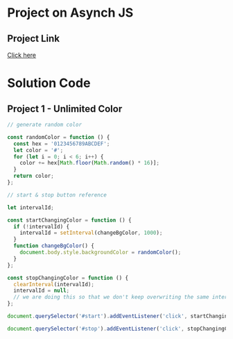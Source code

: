 # Project on Asynch JS

## Project Link
[Click here](https://stackblitz.com/edit/dom-playground?file=5-unlimitedColors%2Fcode.js)

# Solution Code

## Project 1 - Unlimited Color

```javascript
// generate random color

const randomColor = function () {
  const hex = '0123456789ABCDEF';
  let color = '#';
  for (let i = 0; i < 6; i++) {
    color += hex[Math.floor(Math.random() * 16)];
  }
  return color;
};

// start & stop button reference

let intervalId;

const startChangingColor = function () {
  if (!intervalId) {
    intervalId = setInterval(changeBgColor, 1000);
  }
  function changeBgColor() {
    document.body.style.backgroundColor = randomColor();
  }
};

const stopChangingColor = function () {
  clearInterval(intervalId);
  intervalId = null;
  // we are doing this so that we don't keep overwriting the same intervalId, i.e once we stop the values are reset to null -> These are just good coding practices
};

document.querySelector('#start').addEventListener('click', startChangingColor);

document.querySelector('#stop').addEventListener('click', stopChangingColor);

```